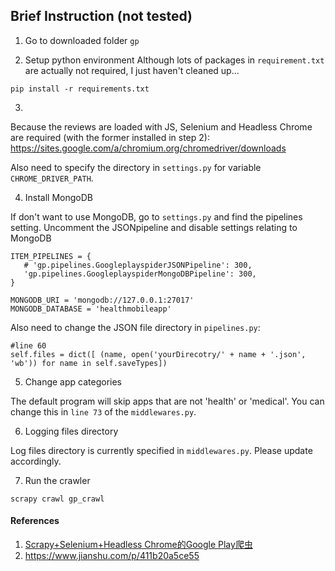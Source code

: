 ## Brief Instruction (not tested)

1. Go to downloaded folder `gp`

2. Setup python environment
Although lots of packages in `requirement.txt` are actually not required, I just haven't cleaned up...

```
pip install -r requirements.txt
```

3. 
Because the reviews are loaded with JS, Selenium and Headless Chrome are required (with the former installed in step 2): https://sites.google.com/a/chromium.org/chromedriver/downloads

Also need to specify the directory in `settings.py` for variable `CHROME_DRIVER_PATH`.

4. Install MongoDB

If don't want to use MongoDB, go to `settings.py` and find the pipelines setting. Uncomment the JSONpipeline and disable settings relating to MongoDB

```
ITEM_PIPELINES = {
   # 'gp.pipelines.GoogleplayspiderJSONPipeline': 300,
   'gp.pipelines.GoogleplayspiderMongoDBPipeline': 300,
}

MONGODB_URI = 'mongodb://127.0.0.1:27017'
MONGODB_DATABASE = 'healthmobileapp'
```

Also need to change the JSON file directory in `pipelines.py`:

```
#line 60
self.files = dict([ (name, open('yourDirecotry/' + name + '.json', 'wb')) for name in self.saveTypes]) 
```

5. Change app categories

The default program will skip apps that are not 'health' or 'medical'. You can change this in `line 73` of the `middlewares.py`.

6. Logging files directory

Log files directory is currently specified in `middlewares.py`. Please update accordingly.

7. Run the crawler

```
scrapy crawl gp_crawl
```


#### References
1. [Scrapy+Selenium+Headless Chrome的Google Play爬虫](https://www.jianshu.com/p/d64b13a2322b)
2. https://www.jianshu.com/p/411b20a5ce55

